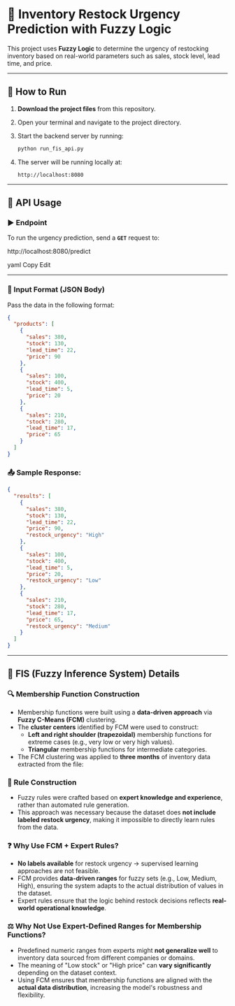 # 🧠 Inventory Restock Urgency Prediction with Fuzzy Logic

This project uses **Fuzzy Logic** to determine the urgency of restocking inventory based on real-world parameters such as sales, stock level, lead time, and price.

---

## 🚀 How to Run

1. **Download the project files** from this repository.
2. Open your terminal and navigate to the project directory.
3. Start the backend server by running:

    ```bash
    python run_fis_api.py
    ```

4. The server will be running locally at:

    ```
    http://localhost:8080
    ```

---

## 📡 API Usage

### ▶️ Endpoint

To run the urgency prediction, send a **`GET`** request to:

http://localhost:8080/predict

yaml
Copy
Edit

---

### 📨 Input Format (JSON Body)

Pass the data in the following format:

```json
{
  "products": [
    {
      "sales": 380,
      "stock": 130,
      "lead_time": 22,
      "price": 90
    },
    {
      "sales": 100,
      "stock": 400,
      "lead_time": 5,
      "price": 20
    },
    {
      "sales": 210,
      "stock": 280,
      "lead_time": 17,
      "price": 65
    }
  ]
}
```
### 📤 Sample Response:
```json
{
  "results": [
    {
      "sales": 380,
      "stock": 130,
      "lead_time": 22,
      "price": 90,
      "restock_urgency": "High"
    },
    {
      "sales": 100,
      "stock": 400,
      "lead_time": 5,
      "price": 20,
      "restock_urgency": "Low"
    },
    {
      "sales": 210,
      "stock": 280,
      "lead_time": 17,
      "price": 65,
      "restock_urgency": "Medium"
    }
  ]
}
```
___

## 🧠 FIS (Fuzzy Inference System) Details

### 🔍 Membership Function Construction

- Membership functions were built using a **data-driven approach** via **Fuzzy C-Means (FCM)** clustering.
- The **cluster centers** identified by FCM were used to construct:
  - **Left and right shoulder (trapezoidal)** membership functions for extreme cases (e.g., very low or very high values).
  - **Triangular** membership functions for intermediate categories.
- The FCM clustering was applied to **three months** of inventory data extracted from the file:
### 📏 Rule Construction

- Fuzzy rules were crafted based on **expert knowledge and experience**, rather than automated rule generation.
- This approach was necessary because the dataset does **not include labeled restock urgency**, making it impossible to directly learn rules from the data.

### ❓ Why Use FCM + Expert Rules?

- **No labels available** for restock urgency → supervised learning approaches are not feasible.
- FCM provides **data-driven ranges** for fuzzy sets (e.g., Low, Medium, High), ensuring the system adapts to the actual distribution of values in the dataset.
- Expert rules ensure that the logic behind restock decisions reflects **real-world operational knowledge**.

### ⚖️ Why Not Use Expert-Defined Ranges for Membership Functions?

- Predefined numeric ranges from experts might **not generalize well** to inventory data sourced from different companies or domains.
- The meaning of "Low stock" or "High price" can **vary significantly** depending on the dataset context.
- Using FCM ensures that membership functions are aligned with the **actual data distribution**, increasing the model's robustness and flexibility.